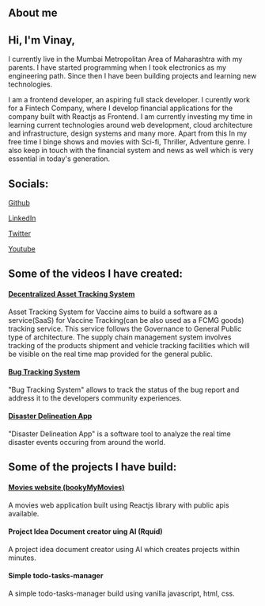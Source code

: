 ## About me

## Hi, I'm Vinay,

I currently live in the Mumbai Metropolitan Area of Maharashtra with
my parents. I have started programming when I took electronics as my
engineering path. Since then I have been building projects and
learning new technologies.

I am a frontend developer, an aspiring full stack developer. I
curently work for a Fintech Company, where I develop financial
applications for the company built with Reactjs as Frontend. I am
currently investing my time in learning current technologies around
web development, cloud architecture and infrastructure, design
systems and many more. Apart from this In my free time I binge shows
and movies with Sci-fi, Thriller, Adventure genre. I also keep in
touch with the financial system and news as well which is very
essential in today's generation.

## Socials:

[Github](https://github.com/manalavi)

[LinkedIn](https://www.linkedin.com/in/vinaymanala/)

[Twitter](https://twitter.com/vinaymanala/)

[Youtube](https://www.youtube.com/channel/UCXs7GazVR7nHPTJGAcAm3fg)

## Some of the videos I have created:

#### [Decentralized Asset Tracking System](https://www.youtube.com/watch?v=-Dl09BGgZqM&ab_channel=ManalaMedia)

Asset Tracking System for Vaccine aims to build a software as a
service(SaaS) for Vaccine Tracking(can be also used as a FCMG
goods) tracking service. This service follows the Governance to
General Public type of architecture. The supply chain management
system involves tracking of the products shipment and vehicle
tracking facilities which will be visible on the real time map
provided for the general public.

#### [Bug Tracking System](https://www.youtube.com/watch?v=QW0gUWYKQa0&ab_channel=ManalaMedia)

"Bug Tracking System" allows to track the status of the bug
report and address it to the developers community experiences.

#### [Disaster Delineation App](https://www.youtube.com/watch?v=VyjnPbV8iZo&ab_channel=ManalaMedia)

"Disaster Delineation App" is a software tool to analyze the
real time disaster events occuring from around the world.

## Some of the projects I have build:

#### [Movies website (bookyMyMovies)](https://bmym.netlify.app/)

A movies web application built using Reactjs library with public apis available.

#### Project Idea Document creator uing AI (Rquid)

A project idea document creator using AI which creates projects within minutes.

#### Simple todo-tasks-manager

A simple todo-tasks-manager build using vanilla javascript, html, css.
